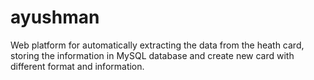 # ayushman

Web platform for automatically extracting the data from the heath card, storing the information in MySQL database and create new card with different format and information.

